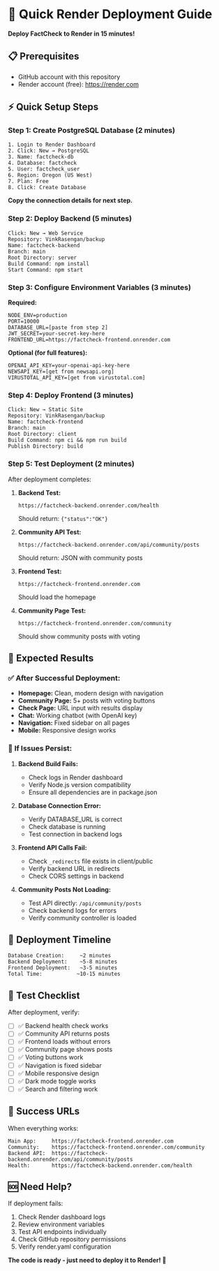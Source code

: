 # 🚀 Quick Render Deployment Guide

**Deploy FactCheck to Render in 15 minutes!**

## 📋 **Prerequisites**
- GitHub account with this repository
- Render account (free): https://render.com

## ⚡ **Quick Setup Steps**

### Step 1: Create PostgreSQL Database (2 minutes)
```
1. Login to Render Dashboard
2. Click: New → PostgreSQL
3. Name: factcheck-db
4. Database: factcheck
5. User: factcheck_user
6. Region: Oregon (US West)
7. Plan: Free
8. Click: Create Database
```

**Copy the connection details for next step.**

### Step 2: Deploy Backend (5 minutes)
```
Click: New → Web Service
Repository: VinkRasengan/backup
Name: factcheck-backend
Branch: main
Root Directory: server
Build Command: npm install
Start Command: npm start
```

### Step 3: Configure Environment Variables (3 minutes)

**Required:**
```env
NODE_ENV=production
PORT=10000
DATABASE_URL=[paste from step 2]
JWT_SECRET=your-secret-key-here
FRONTEND_URL=https://factcheck-frontend.onrender.com
```

**Optional (for full features):**
```env
OPENAI_API_KEY=your-openai-api-key-here
NEWSAPI_KEY=[get from newsapi.org]
VIRUSTOTAL_API_KEY=[get from virustotal.com]
```

### Step 4: Deploy Frontend (3 minutes)
```
Click: New → Static Site
Repository: VinkRasengan/backup
Name: factcheck-frontend
Branch: main
Root Directory: client
Build Command: npm ci && npm run build
Publish Directory: build
```

### Step 5: Test Deployment (2 minutes)
After deployment completes:

1. **Backend Test:**
   ```
   https://factcheck-backend.onrender.com/health
   ```
   Should return: `{"status":"OK"}`

2. **Community API Test:**
   ```
   https://factcheck-backend.onrender.com/api/community/posts
   ```
   Should return: JSON with community posts

3. **Frontend Test:**
   ```
   https://factcheck-frontend.onrender.com
   ```
   Should load the homepage

4. **Community Page Test:**
   ```
   https://factcheck-frontend.onrender.com/community
   ```
   Should show community posts with voting

## 🎯 **Expected Results**

### ✅ **After Successful Deployment:**
- **Homepage:** Clean, modern design with navigation
- **Community Page:** 5+ posts with voting buttons
- **Check Page:** URL input with results display
- **Chat:** Working chatbot (with OpenAI key)
- **Navigation:** Fixed sidebar on all pages
- **Mobile:** Responsive design works

### 🔧 **If Issues Persist:**

1. **Backend Build Fails:**
   - Check logs in Render dashboard
   - Verify Node.js version compatibility
   - Ensure all dependencies are in package.json

2. **Database Connection Error:**
   - Verify DATABASE_URL is correct
   - Check database is running
   - Test connection in backend logs

3. **Frontend API Calls Fail:**
   - Check `_redirects` file exists in client/public
   - Verify backend URL in redirects
   - Check CORS settings in backend

4. **Community Posts Not Loading:**
   - Test API directly: `/api/community/posts`
   - Check backend logs for errors
   - Verify community controller is loaded

## 🚀 **Deployment Timeline**

```
Database Creation:     ~2 minutes
Backend Deployment:    ~5-8 minutes  
Frontend Deployment:   ~3-5 minutes
Total Time:           ~10-15 minutes
```

## 📱 **Test Checklist**

After deployment, verify:
- [ ] ✅ Backend health check works
- [ ] ✅ Community API returns posts
- [ ] ✅ Frontend loads without errors
- [ ] ✅ Community page shows posts
- [ ] ✅ Voting buttons work
- [ ] ✅ Navigation is fixed sidebar
- [ ] ✅ Mobile responsive design
- [ ] ✅ Dark mode toggle works
- [ ] ✅ Search and filtering work

## 🎉 **Success URLs**

When everything works:
```
Main App:     https://factcheck-frontend.onrender.com
Community:    https://factcheck-frontend.onrender.com/community
Backend API:  https://factcheck-backend.onrender.com/api/community/posts
Health:       https://factcheck-backend.onrender.com/health
```

## 🆘 **Need Help?**

If deployment fails:
1. Check Render dashboard logs
2. Review environment variables
3. Test API endpoints individually
4. Check GitHub repository permissions
5. Verify render.yaml configuration

**The code is ready - just need to deploy it to Render! 🚀**
